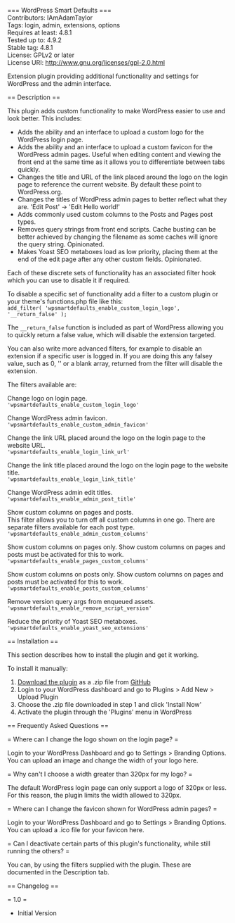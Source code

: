 === WordPress Smart Defaults ===  
Contributors: IAmAdamTaylor  
Tags: login, admin, extensions, options  
Requires at least: 4.8.1  
Tested up to: 4.9.2  
Stable tag: 4.8.1  
License: GPLv2 or later  
License URI: http://www.gnu.org/licenses/gpl-2.0.html

Extension plugin providing additional functionality and settings for WordPress and the admin interface.

== Description ==

This plugin adds custom functionality to make WordPress easier to use and look better. This includes:

* Adds the ability and an interface to upload a custom logo for the WordPress login page.
* Adds the ability and an interface to upload a custom favicon for the WordPress admin pages. Useful when editing content and viewing the front end at the same time as it allows you to differentiate between tabs quickly.
* Changes the title and URL of the link placed around the logo on the login page to reference the current website. By default these point to WordPress.org.
* Changes the titles of WordPress admin pages to better reflect what they are. 'Edit Post' -> 'Edit Hello world!'
* Adds commonly used custom columns to the Posts and Pages post types.
* Removes query strings from front end scripts. Cache busting can be better achieved by changing the filename as some caches will ignore the query string. Opinionated.
* Makes Yoast SEO metaboxes load as low priority, placing them at the end of the edit page after any other custom fields. Opinionated.

Each of these discrete sets of functionality has an associated filter hook which you can use to disable it if required.

To disable a specific set of functionality add a filter to a custom plugin or your theme's functions.php file like this:  
`add_filter( 'wpsmartdefaults_enable_custom_login_logo', '__return_false' );`

The `__return_false` function is included as part of WordPress allowing you to quickly return a false value, which will disable the extension targeted. 

You can also write more advanced filters, for example to disable an extension if a specific user is logged in. If you are doing this any falsey value, such as 0, '' or a blank array, returned from the filter will disable the extension.

The filters available are:

Change logo on login page.   
`'wpsmartdefaults_enable_custom_login_logo'`

Change WordPress admin favicon.  
`'wpsmartdefaults_enable_custom_admin_favicon'`

Change the link URL placed around the logo on the login page to the website URL.  
`'wpsmartdefaults_enable_login_link_url'`

Change the link title placed around the logo on the login page to the website title.  
`'wpsmartdefaults_enable_login_link_title'`

Change WordPress admin edit titles.  
`'wpsmartdefaults_enable_admin_post_title'`

Show custom columns on pages and posts.  
This filter allows you to turn off all custom columns in one go. There are separate filters available for each post type.  
`'wpsmartdefaults_enable_admin_custom_columns'`

Show custom columns on pages only. Show custom columns on pages and posts must be activated for this to work.  
`'wpsmartdefaults_enable_pages_custom_columns'`

Show custom columns on posts only. Show custom columns on pages and posts must be activated for this to work.  
`'wpsmartdefaults_enable_posts_custom_columns'`

Remove version query args from enqueued assets.  
`'wpsmartdefaults_enable_remove_script_version'`

Reduce the priority of Yoast SEO metaboxes.  
`'wpsmartdefaults_enable_yoast_seo_extensions'`

== Installation ==

This section describes how to install the plugin and get it working.

To install it manually:

1. [Download the plugin](https://github.com/IAmAdamTaylor/EDGETemplateExtensions/archive/master.zip) as a .zip file from [GitHub](https://github.com/IAmAdamTaylor/EDGETemplateExtensions/)
2. Login to your WordPress dashboard and go to Plugins > Add New > Upload Plugin
3. Choose the .zip file downloaded in step 1 and click 'Install Now'
4. Activate the plugin through the 'Plugins' menu in WordPress

== Frequently Asked Questions ==

= Where can I change the logo shown on the login page? =

Login to your WordPress Dashboard and go to Settings > Branding Options. You can upload an image and change the width of your logo here.

= Why can't I choose a width greater than 320px for my logo? =

The default WordPress login page can only support a logo of 320px or less. For this reason, the plugin limits the width allowed to 320px.

= Where can I change the favicon shown for WordPress admin pages? =

Login to your WordPress Dashboard and go to Settings > Branding Options. You can upload a .ico file for your favicon here.

= Can I deactivate certain parts of this plugin's functionality, while still running the others? =

You can, by using the filters supplied with the plugin. These are documented in the Description tab.

== Changelog ==

= 1.0 =
* Initial Version
